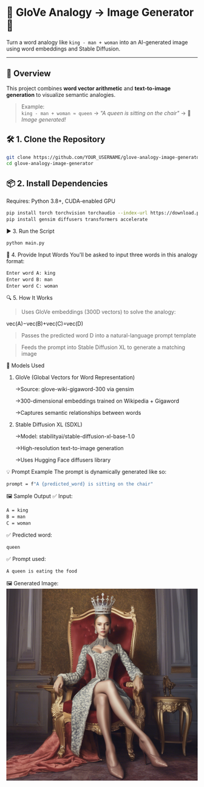 # 🧠 GloVe Analogy → Image Generator 🎨  
Turn a word analogy like `king - man + woman` into an AI-generated image using word embeddings and Stable Diffusion.

---

## 🧾 Overview

This project combines **word vector arithmetic** and **text-to-image generation** to visualize semantic analogies.

> Example:  
> `king - man + woman ≈ queen` → _"A queen is sitting on the chair"_ → 🎨 *Image generated!*


## 🛠️ 1. Clone the Repository

```bash
git clone https://github.com/YOUR_USERNAME/glove-analogy-image-generator.git
cd glove-analogy-image-generator
```

## 📦 2. Install Dependencies



Requires: Python 3.8+, CUDA-enabled GPU

```bash
pip install torch torchvision torchaudio --index-url https://download.pytorch.org/whl/cu118
pip install gensim diffusers transformers accelerate
```
▶️ 3. Run the Script
```bash
python main.py
```
🎯 4. Provide Input Words
You'll be asked to input three words in this analogy format:
```bash
Enter word A: king
Enter word B: man
Enter word C: woman
```
🔍 5. How It Works

>Uses GloVe embeddings (300D vectors) to solve the analogy:

   vec(A)−vec(B)+vec(C)=vec(D)
   
>Passes the predicted word D into a natural-language prompt template

>Feeds the prompt into Stable Diffusion XL to generate a matching image

🤖 Models Used
1. GloVe (Global Vectors for Word Representation)
   
    ->Source: glove-wiki-gigaword-300 via gensim
  
    ->300-dimensional embeddings trained on Wikipedia + Gigaword
  
    ->Captures semantic relationships between words
  
2. Stable Diffusion XL (SDXL)

    ->Model: stabilityai/stable-diffusion-xl-base-1.0
  
    ->High-resolution text-to-image generation
  
    ->Uses Hugging Face diffusers library

   
💡 Prompt Example
The prompt is dynamically generated like so:
```bash
prompt = f"A {predicted_word} is sitting on the chair"
```
🖼️ Sample Output
✅ Input:
```bash
A = king
B = man
C = woman
```
✅ Predicted word:
```bash
queen
```
✅ Prompt used:
```bash
A queen is eating the food
```
🖼️ Generated Image:
![Output Image](https://raw.githubusercontent.com/mandavigupta/Embedding-Stable-diffusion/main/output_image.png)



